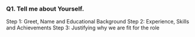 



### **Q1. Tell me about Yourself**.

Step 1: Greet, Name and Educational Background
Step 2: Experience, Skills and Achievements
Step 3: Justifying why we are fit for the role

